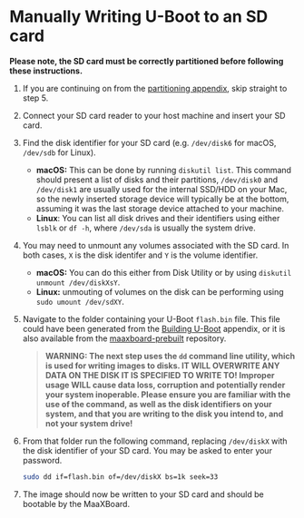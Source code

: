 # Manually Writing U-Boot to an SD card

**Please note, the SD card must be correctly partitioned before following these instructions.**

1. If you are continuing on from the [partitioning appendix](./partitioning_sd_card.md), skip straight to step 5.

2. Connect your SD card reader to your host machine and insert your SD card.

3. Find the disk identifier for your SD card (e.g. `/dev/disk6` for macOS, `/dev/sdb` for Linux).
    - **macOS:** This can be done by running `diskutil list`. This command should present a list of disks and their partitions, `/dev/disk0` and `/dev/disk1` are usually used for the internal SSD/HDD on your Mac, so the newly inserted storage device will typically be at the bottom, assuming it was the last storage device attached to your machine.
    - **Linux**: You can list all disk drives and their identifiers using either `lsblk` or `df -h`, where `/dev/sda` is usually the system drive.

4. You may need to unmount any volumes associated with the SD card. In both cases, `X` is the disk identifer and `Y` is the volume identifier.
    - **macOS:** You can do this either from Disk Utility or by using `diskutil unmount /dev/diskXsY`.
    - **Linux:** unmouting of volumes on the disk can be performing using `sudo umount /dev/sdXY`.

5. Navigate to the folder containing your U-Boot `flash.bin` file. This file could have been generated from the [Building U-Boot](./building_uboot.md) appendix, or it is also available from the [maaxboard-prebuilt](https://github.com/sel4devkit/maaxboard-prebuilt) repository.

    > **WARNING: The next step uses the `dd` command line utility, which is used for writing images to disks. IT WILL OVERWRITE ANY DATA ON THE DISK IT IS SPECIFIED TO WRITE TO! Improper usage WILL cause data loss, corruption and potentially render your system inoperable. Please ensure you are familiar with the use of the command, as well as the disk identifiers on your system, and that you are writing to the disk you intend to, and not your system drive!**

6. From that folder run the following command, replacing `/dev/diskX` with the disk identifier of your SD card. You may be asked to enter your password.

    ```sh
    sudo dd if=flash.bin of=/dev/diskX bs=1k seek=33
    ```

7. The image should now be written to your SD card and should be bootable by the MaaXBoard.
